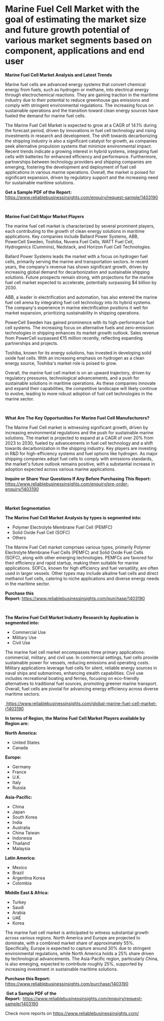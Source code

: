 <p><h1>Marine Fuel Cell Market with the goal of estimating the market size and future growth potential of various market segments based on component, applications and end user</h1></p><p><strong>Marine Fuel Cell Market Analysis and Latest Trends</strong></p>
<p><p>Marine fuel cells are advanced energy systems that convert chemical energy from fuels, such as hydrogen or methane, into electrical energy through electrochemical reactions. They are gaining traction in the maritime industry due to their potential to reduce greenhouse gas emissions and comply with stringent environmental regulations. The increasing focus on sustainable operations and the transition toward clean energy sources have fueled the demand for marine fuel cells.</p><p>The Marine Fuel Cell Market is expected to grow at a CAGR of 14.1% during the forecast period, driven by innovations in fuel cell technology and rising investments in research and development. The shift towards decarbonizing the shipping industry is also a significant catalyst for growth, as companies seek alternative propulsion systems that minimize environmental impact. Recent trends indicate a growing interest in hybrid systems, integrating fuel cells with batteries for enhanced efficiency and performance. Furthermore, partnerships between technology providers and shipping companies are emerging, fostering the development and deployment of fuel cell applications in various marine operations. Overall, the market is poised for significant expansion, driven by regulatory support and the increasing need for sustainable maritime solutions.</p></p>
<p><strong>Get a Sample PDF of the Report:&nbsp;</strong> <a href="https://www.reliablebusinessinsights.com/enquiry/request-sample/1403190?utm_campaign=3366&utm_medium=2&utm_source=Github&utm_content=ia&utm_term=28032025&utm_id=marine-fuel-cell">https://www.reliablebusinessinsights.com/enquiry/request-sample/1403190</a></p>
<p>&nbsp;</p>
<p><strong>Marine Fuel Cell Major Market Players</strong></p>
<p><p>The marine fuel cell market is characterized by several prominent players, each contributing to the growth of clean energy solutions in maritime applications. Key companies include Ballard Power Systems, ABB, PowerCell Sweden, Toshiba, Nuvera Fuel Cells, WATT Fuel Cell, Hydrogenics (Cummins), Nedstack, and Horizon Fuel Cell Technologies.</p><p>Ballard Power Systems leads the market with a focus on hydrogen fuel cells, primarily serving the marine and transportation sectors. In recent years, the company's revenue has shown significant growth, driven by increasing global demand for decarbonization and sustainable shipping solutions. Future prospects remain strong, with projections for the marine fuel cell market expected to accelerate, potentially surpassing $4 billion by 2030.</p><p>ABB, a leader in electrification and automation, has also entered the marine fuel cell arena by integrating fuel cell technology into its hybrid systems. The company's experience in marine electrification positions it well for market expansion, prioritizing sustainability in shipping operations.</p><p>PowerCell Sweden has gained prominence with its high-performance fuel cell systems. The increasing focus on alternative fuels and zero-emission technologies in shipping enhances its market growth outlook. Sales revenue from PowerCell surpassed €15 million recently, reflecting expanding partnerships and projects.</p><p>Toshiba, known for its energy solutions, has invested in developing solid oxide fuel cells. With an increasing emphasis on hydrogen as a clean energy source, Toshiba's market role is poised to grow.</p><p>Overall, the marine fuel cell market is on an upward trajectory, driven by regulatory pressures, technological advancements, and a push for sustainable solutions in maritime operations. As these companies innovate and expand their capabilities, the competitive landscape will likely continue to evolve, leading to more robust adoption of fuel cell technologies in the marine sector.</p></p>
<p>&nbsp;</p>
<p><strong>What Are The Key Opportunities For Marine Fuel Cell Manufacturers?</strong></p>
<p><p>The Marine Fuel Cell market is witnessing significant growth, driven by increasing environmental regulations and the push for sustainable marine solutions. The market is projected to expand at a CAGR of over 20% from 2023 to 2030, fueled by advancements in fuel cell technology and a shift towards decarbonization in the shipping industry. Key players are investing in R&D for high-efficiency systems and fuel options like hydrogen. As major shipping companies adopt fuel cells to comply with emissions standards, the market's future outlook remains positive, with a substantial increase in adoption expected across various marine applications.</p></p>
<p><strong>Inquire or Share Your Questions If Any Before Purchasing This Report:</strong> <a href="https://www.reliablebusinessinsights.com/enquiry/pre-order-enquiry/1403190?utm_campaign=3366&utm_medium=2&utm_source=Github&utm_content=ia&utm_term=28032025&utm_id=marine-fuel-cell">https://www.reliablebusinessinsights.com/enquiry/pre-order-enquiry/1403190</a></p>
<p>&nbsp;</p>
<p><strong>Market Segmentation</strong></p>
<p><strong>The Marine Fuel Cell Market Analysis by types is segmented into:</strong></p>
<p><ul><li>Polymer Electrolyte Membrane Fuel Cell (PEMFC)</li><li>Solid Oxide Fuel Cell (SOFC)</li><li>Others</li></ul></p>
<p><p>The Marine Fuel Cell market comprises various types, primarily Polymer Electrolyte Membrane Fuel Cells (PEMFC) and Solid Oxide Fuel Cells (SOFC), along with other emerging technologies. PEMFCs are favored for their efficiency and rapid startup, making them suitable for marine applications. SOFCs, known for high efficiency and fuel versatility, are often used in larger vessels. Other types may include alkaline fuel cells and direct methanol fuel cells, catering to niche applications and diverse energy needs in the maritime sector.</p></p>
<p><strong>Purchase this Report:&nbsp;</strong><a href="https://www.reliablebusinessinsights.com/purchase/1403190?utm_campaign=3366&utm_medium=2&utm_source=Github&utm_content=ia&utm_term=28032025&utm_id=marine-fuel-cell">https://www.reliablebusinessinsights.com/purchase/1403190</a></p>
<p>&nbsp;</p>
<p><strong>The Marine Fuel Cell Market Industry Research by Application is segmented into:</strong></p>
<p><ul><li>Commercial Use</li><li>Military Use</li><li>Civil Use</li></ul></p>
<p><p>The marine fuel cell market encompasses three primary applications: commercial, military, and civil use. In commercial settings, fuel cells provide sustainable power for vessels, reducing emissions and operating costs. Military applications leverage fuel cells for silent, reliable energy sources in naval ships and submarines, enhancing stealth capabilities. Civil use includes recreational boating and ferries, focusing on eco-friendly alternatives to traditional fuel sources, promoting greener marine transport. Overall, fuel cells are pivotal for advancing energy efficiency across diverse maritime sectors.</p></p>
<p><a href="https://www.reliablebusinessinsights.com/global-marine-fuel-cell-market-r1403190?utm_campaign=3366&utm_medium=2&utm_source=Github&utm_content=ia&utm_term=28032025&utm_id=marine-fuel-cell">&nbsp;https://www.reliablebusinessinsights.com/global-marine-fuel-cell-market-r1403190</a></p>
<p><strong>In terms of Region, the Marine Fuel Cell Market Players available by Region are:</strong></p>
<p>
    <p> <strong> North America: </strong>
        <ul>
            <li>United States</li>
            <li>Canada</li>
        </ul>
        </p> 
    <p> <strong> Europe: </strong>
        <ul>
            <li>Germany</li>
            <li>France</li>
            <li>U.K.</li>
            <li>Italy</li>
            <li>Russia</li>
        </ul>
        </p> 
    <p> <strong> Asia-Pacific: </strong>
        <ul>
            <li>China</li>
            <li>Japan</li>
            <li>South Korea</li>
            <li>India</li>
            <li>Australia</li>
            <li>China Taiwan</li>
            <li>Indonesia</li>
            <li>Thailand</li>
            <li>Malaysia</li>
        </ul>
        </p> 
    <p> <strong> Latin America: </strong>
        <ul>
            <li>Mexico</li>
            <li>Brazil</li>
            <li>Argentina Korea</li>
            <li>Colombia</li>
        </ul>
        </p> 
    <p> <strong> Middle East & Africa: </strong>
        <ul>
            <li>Turkey</li>
            <li>Saudi</li>
            <li>Arabia</li>
            <li>UAE</li>
            <li>Korea</li>
        </ul>
    </p>
    </p>
<p><p>The marine fuel cell market is anticipated to witness substantial growth across various regions. North America and Europe are projected to dominate, with a combined market share of approximately 55%. Specifically, Europe is expected to capture around 30% due to stringent environmental regulations, while North America holds a 25% share driven by technological advancements. The Asia-Pacific region, particularly China, is also emerging, expected to contribute roughly 25%, supported by increasing investment in sustainable maritime solutions.</p></p>
<p><strong>Purchase this Report: </strong><a href="https://www.reliablebusinessinsights.com/purchase/1403190?utm_campaign=3366&utm_medium=2&utm_source=Github&utm_content=ia&utm_term=28032025&utm_id=marine-fuel-cell">https://www.reliablebusinessinsights.com/purchase/1403190</a></p>
<p>&nbsp;<strong>Get a Sample PDF of the Report:&nbsp;&nbsp;</strong><a href="https://www.reliablebusinessinsights.com/enquiry/request-sample/1403190?utm_campaign=3366&utm_medium=2&utm_source=Github&utm_content=ia&utm_term=28032025&utm_id=marine-fuel-cell">https://www.reliablebusinessinsights.com/enquiry/request-sample/1403190</a></p>
<p><strong></strong></p>
<p>Check more reports on <a href="https://www.reliablebusinessinsights.com/?utm_campaign=3366&utm_medium=2&utm_source=Github&utm_content=ia&utm_term=28032025&utm_id=marine-fuel-cell">https://www.reliablebusinessinsights.com/</a></p>